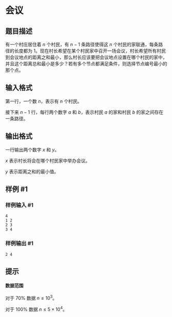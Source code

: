 # 会议

## 题目描述

有一个村庄居住着 $n$ 个村民，有 $n-1$ 条路径使得这 $n$ 个村民的家联通，每条路径的长度都为 $1$。现在村长希望在某个村民家中召开一场会议，村长希望所有村民到会议地点的距离之和最小，那么村长应该要把会议地点设置在哪个村民的家中，并且这个距离总和最小是多少？若有多个节点都满足条件，则选择节点编号最小的那个点。

## 输入格式

第一行，一个数 $n$，表示有 $n$ 个村民。

接下来 $n-1$ 行，每行两个数字 $a$ 和 $b$，表示村民 $a$ 的家和村民 $b$ 的家之间存在一条路径。

## 输出格式

一行输出两个数字 $x$ 和 $y$。

$x$ 表示村长将会在哪个村民家中举办会议。

$y$ 表示距离之和的最小值。

## 样例 #1

### 样例输入 #1
```
4
1 2 
2 3 
3 4
```

### 样例输出 #1

```
2 4
```

## 提示

#### 数据范围

对于 $70\%$ 数据 $n \le 10^3$。

对于 $100\%$ 数据 $n \le 5 \times 10^4$。
